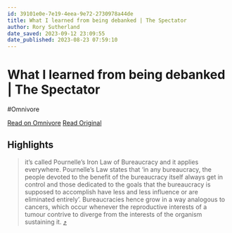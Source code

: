```yaml
---
id: 39101e0e-7e19-4eea-9e72-2730978a44de
title: What I learned from being debanked | The Spectator
author: Rory Sutherland
date_saved: 2023-09-12 23:09:55
date_published: 2023-08-23 07:59:10
---
```


# What I learned from being debanked | The Spectator
#Omnivore

[Read on Omnivore](https://omnivore.app/me/what-i-learned-from-being-debanked-the-spectator-18a8c844c19)
[Read Original](https://www.spectator.co.uk/article/what-i-learned-from-being-debanked)

## Highlights

> it’s called Pournelle’s Iron Law of Bureaucracy and it applies everywhere. Pournelle’s Law states that ‘in any bureaucracy, the people devoted to the benefit of the bureaucracy itself always get in control and those dedicated to the goals that the bureaucracy is supposed to accomplish have less and less influence or are eliminated entirely’. Bureaucracies hence grow in a way analogous to cancers, which occur whenever the reproductive interests of a tumour contrive to diverge from the interests of the organism sustaining it. [⤴️](https://omnivore.app/me/what-i-learned-from-being-debanked-the-spectator-18a8c844c19#37b18668-ea74-49a4-9cc5-244825aa57bd) 

